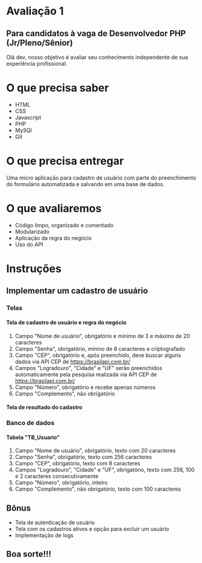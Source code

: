# Avaliação 1
## Para candidatos à vaga de Desenvolvedor PHP (Jr/Pleno/Sênior)
Olá dev, nosso objetivo é avaliar seu conhecimento independente de sua experiência profissional. 

# O que precisa saber
* HTML
* CSS
* Javascript 
* PHP
* MySQl
* Git

# O que precisa entregar
Uma micro aplicação para cadastro de usuário com parte do preenchimento do formulário automatizada e salvando em uma base de dados.

# O que avaliaremos
* Código limpo, organizado e comentado
* Modularizado
* Aplicação da regra do negócio
* Uso do API

# Instruções
## Implementar um cadastro de usuário

### Telas
#### Tela de cadastro de usuário e regra do negócio
1. Campo "Nome de usuário", obrigatório e mínimo de 3 e máximo de 20 caracteres
2. Campo "Senha", obrigatório, mínino de 8 caracteres e criptografado
3. Campo "CEP", obrigatório e, após preenchido, deve buscar alguns dados via API CEP de https://brasilapi.com.br/
4. Campos "Logradouro", "Cidade" e "UF" serão preenchidos automaticamente pela pesquisa realizada via API CEP de https://brasilapi.com.br/
5. Campo "Número", obrigatório e recebe apenas números
6. Campo "Complemento", não obrigatório

#### Tela de resultado do cadastro

### Banco de dados
#### Tabela "TB_Usuario"
1. Campo "Nome de usuário", obrigatório, texto com 20 caracteres
2. Campo "Senha", obrigatório, texto com 256 caracteres
3. Campo "CEP", obrigatório, texto com 8 caracteres
4. Campos "Logradouro", "Cidade" e "UF", obrigatório, texto com 256, 100 e 2 caracteres consecutivamente
5. Campo "Número", obrigatório, inteiro
6. Campo "Complemento", não obrigatório, texto com 100 caracteres

## Bônus
* Tela de autenticação de usuário
* Tela com os cadastros ativos e opção para excluir um usuário
* Implementação de logs

## Boa sorte!!!
